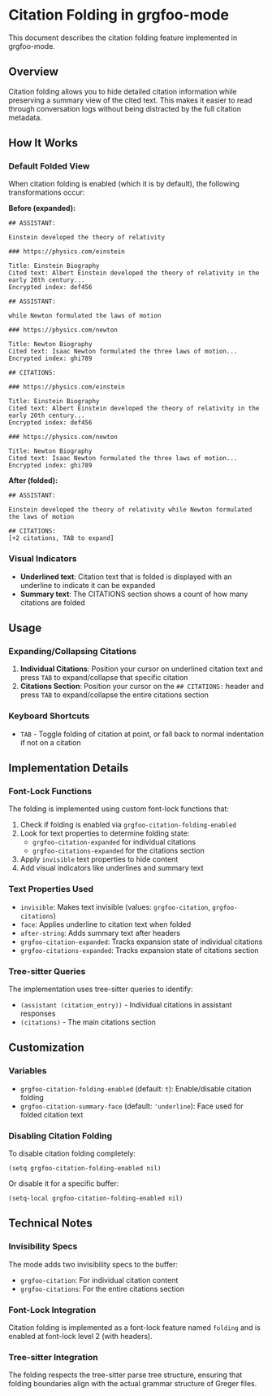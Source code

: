 # Citation Folding in grgfoo-mode

This document describes the citation folding feature implemented in grgfoo-mode.

## Overview

Citation folding allows you to hide detailed citation information while preserving a summary view of the cited text. This makes it easier to read through conversation logs without being distracted by the full citation metadata.

## How It Works

### Default Folded View

When citation folding is enabled (which it is by default), the following transformations occur:

**Before (expanded):**
```
## ASSISTANT:

Einstein developed the theory of relativity

### https://physics.com/einstein

Title: Einstein Biography
Cited text: Albert Einstein developed the theory of relativity in the early 20th century...
Encrypted index: def456

## ASSISTANT:

while Newton formulated the laws of motion

### https://physics.com/newton

Title: Newton Biography
Cited text: Isaac Newton formulated the three laws of motion...
Encrypted index: ghi789

## CITATIONS:

### https://physics.com/einstein

Title: Einstein Biography
Cited text: Albert Einstein developed the theory of relativity in the early 20th century...
Encrypted index: def456

### https://physics.com/newton

Title: Newton Biography
Cited text: Isaac Newton formulated the three laws of motion...
Encrypted index: ghi789
```

**After (folded):**
```
## ASSISTANT:

Einstein developed the theory of relativity while Newton formulated the laws of motion

## CITATIONS:
[+2 citations, TAB to expand]
```

### Visual Indicators

- **Underlined text**: Citation text that is folded is displayed with an underline to indicate it can be expanded
- **Summary text**: The CITATIONS section shows a count of how many citations are folded

## Usage

### Expanding/Collapsing Citations

1. **Individual Citations**: Position your cursor on underlined citation text and press `TAB` to expand/collapse that specific citation
2. **Citations Section**: Position your cursor on the `## CITATIONS:` header and press `TAB` to expand/collapse the entire citations section

### Keyboard Shortcuts

- `TAB` - Toggle folding of citation at point, or fall back to normal indentation if not on a citation

## Implementation Details

### Font-Lock Functions

The folding is implemented using custom font-lock functions that:

1. Check if folding is enabled via `grgfoo-citation-folding-enabled`
2. Look for text properties to determine folding state:
   - `grgfoo-citation-expanded` for individual citations
   - `grgfoo-citations-expanded` for the citations section
3. Apply `invisible` text properties to hide content
4. Add visual indicators like underlines and summary text

### Text Properties Used

- `invisible`: Makes text invisible (values: `grgfoo-citation`, `grgfoo-citations`)
- `face`: Applies underline to citation text when folded
- `after-string`: Adds summary text after headers
- `grgfoo-citation-expanded`: Tracks expansion state of individual citations
- `grgfoo-citations-expanded`: Tracks expansion state of citations section

### Tree-sitter Queries

The implementation uses tree-sitter queries to identify:
- `(assistant (citation_entry))` - Individual citations in assistant responses
- `(citations)` - The main citations section

## Customization

### Variables

- `grgfoo-citation-folding-enabled` (default: `t`): Enable/disable citation folding
- `grgfoo-citation-summary-face` (default: `'underline`): Face used for folded citation text

### Disabling Citation Folding

To disable citation folding completely:

```elisp
(setq grgfoo-citation-folding-enabled nil)
```

Or disable it for a specific buffer:

```elisp
(setq-local grgfoo-citation-folding-enabled nil)
```

## Technical Notes

### Invisibility Specs

The mode adds two invisibility specs to the buffer:
- `grgfoo-citation`: For individual citation content
- `grgfoo-citations`: For the entire citations section

### Font-Lock Integration

Citation folding is implemented as a font-lock feature named `folding` and is enabled at font-lock level 2 (with headers).

### Tree-sitter Integration

The folding respects the tree-sitter parse tree structure, ensuring that folding boundaries align with the actual grammar structure of Greger files.
